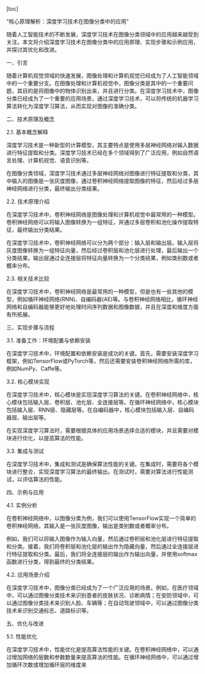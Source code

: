 
[toc]                    
                
                
“核心原理解析：深度学习技术在图像分类中的应用”

随着人工智能技术的不断发展，深度学习技术在图像分类领域中的应用越来越受到关注。本文将介绍深度学习技术在图像分类中的应用原理、实现步骤和示例应用，并探讨其优化和改进。

一、引言

随着计算机视觉领域的快速发展，图像处理和计算机视觉已经成为了人工智能领域中的一个重要分支。在图像处理和计算机视觉中，图像分类是其中的一个重要问题，其目的是将图像中的物体识别出来，并且进行分类。在深度学习技术中，图像分类已经成为了一个重要的应用场景，通过深度学习技术，可以将传统的机器学习算法转化为深度学习算法，从而实现对图像的准确分类。

二、技术原理及概念

2.1. 基本概念解释

深度学习技术是一种新型的计算模型，其主要特点是使用多层神经网络对输入数据进行特征提取和分类。深度学习技术已经在多个领域得到了广泛应用，例如自然语言处理、计算机视觉、语音识别等。

在图像分类领域，深度学习技术通过多层神经网络对图像进行特征提取和分类，其中输入的图像是一张灰度图像，通过卷积神经网络提取图像的特征，然后经过多层神经网络进行分类，最终输出分类结果。

2.2. 技术原理介绍

在深度学习技术中，卷积神经网络是图像处理和计算机视觉中最常用的一种模型。卷积神经网络可以将输入图像转换为一组特征，并通过多层卷积和池化操作提取特征，最终输出分类结果。

在深度学习技术中，卷积神经网络可以分为两个部分：输入层和输出层。输入层将灰度图像转换为一组特征向量，然后经过卷积层和池化层进行处理，最后输出一个分类结果。输出层通过全连接层将特征向量转换为一个分类结果，例如类别数或者概率分布。

2.3. 相关技术比较

在深度学习技术中，卷积神经网络是最常用的一种模型，但是也有一些其他的模型，例如循环神经网络(RNN)、自编码器(AE)等。与卷积神经网络相比，循环神经网络和自编码器能够更好地处理时间序列数据和图像数据，并且在深度和维度方面有所拓展。

三、实现步骤与流程

3.1. 准备工作：环境配置与依赖安装

在深度学习技术中，环境配置和依赖安装是成功的关键。首先，需要安装深度学习框架，例如TensorFlow或PyTorch等，然后还需要安装卷积神经网络所需的库，例如NumPy、Caffe等。

3.2. 核心模块实现

在深度学习技术中，核心模块是实现深度学习算法的关键。在卷积神经网络中，核心模块包括输入层、卷积层、池化层、全连接层等。在循环神经网络中，核心模块包括输入层、RNN层、隐藏层等。在自编码器中，核心模块包括输入层、自编码器层、输出层等。

在实现深度学习算法时，需要根据具体的应用场景选择合适的模块，并且需要对模块进行优化，以提高算法的性能。

3.3. 集成与测试

在深度学习技术中，集成和测试是确保算法性能的关键。在集成时，需要将各个模块进行整合，实现深度学习算法的最终输出。在测试时，需要对算法进行性能测试，以评估算法的性能。

四、示例与应用

4.1. 实例分析

在卷积神经网络中，以图像分类为例，我们可以使用TensorFlow实现一个简单的卷积神经网络，其输入是一张灰度图像，输出是类别数或者概率分布。

例如，我们可以将输入图像作为输入向量，然后通过卷积层和池化层进行特征提取和分类。接着，我们将卷积层和池化层的输出作为隐藏向量，然后通过全连接层进行特征提取和分类。最后，我们将全连接层的输出作为输出向量，并使用softmax函数进行分类，得到最终的分类结果。

4.2. 应用场景介绍

在深度学习技术中，图像分类已经成为了一个广泛应用的场景。例如，在医疗领域中，可以通过图像分类技术来识别患者的皮肤状况、诊断病情；在安防领域中，可以通过图像分类技术来识别人脸、车辆等；在自动驾驶领域中，可以通过图像分类技术来识别交通标志、道路标识等。

五、优化与改进

5.1. 性能优化

在深度学习技术中，性能优化是提高算法性能的关键。在卷积神经网络中，可以通过增加网络的层数和参数数量来提高算法的性能。在循环神经网络中，可以通过增加循环次数或增加循环层的维度来

